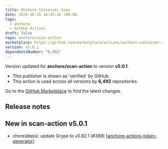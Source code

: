 ```yaml
---
title: Anchore Container Scan
date: 2024-10-15 16:47:16 +00:00
tags:
  - anchore
  - GitHub Actions
draft: false
repo: anchore/scan-action
marketplace: https://github.com/marketplace/actions/anchore-container-scan
version: v5.0.1
dependentsNumber: "6,492"
---
```



Version updated for **anchore/scan-action** to version **v5.0.1**.
- This publisher is shown as 'verified' by GitHub.
- This action is used across all versions by **6,492** repositories.

Go to the [GitHub Marketplace](https://github.com/marketplace/actions/anchore-container-scan) to find the latest changes.

## Release notes

## New in scan-action v5.0.1

- chore(deps): update Grype to v0.82.1 (#389) [[anchore-actions-token-generator](https://github.com/anchore-actions-token-generator)]

